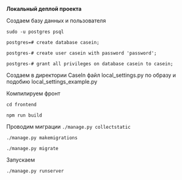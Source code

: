 **Локальный деплой проекта**

Создаем базу данных и пользователя

`sudo -u postgres psql`

`postgres=# create database casein;`

`postgres-# create user casein with password 'password';`

`postgres-# grant all privileges on database casein to casein;`

Создаем в директории CaseIn файл local_settings.py по образу и подобию local_settings_example.py

Компилируем фронт

`cd frontend`

`npm run build`

Проводим миграции
`./manage.py collectstatic`

`./manage.py makemigrations`

`./manage.py migrate`

Запускаем

`./manage.py runserver`